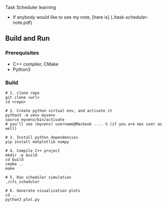 Task Scheduler learning

- If anybody would like to see my note, [here is] (./task-scheduler-note.pdf)

## Build and Run

### Prerequisites
- C++ compiler, CMake
- Python3

### Build
```
# 1. clone repo
git clone <url>
cd <repo>

# 2. Create python virtual env, and activate it
python3 -m venv myvenv
source myvenv/bin/activate
# you'll see (myvenv) username@Macbook .... % (if you are mac user as well)

# 3. Install python dependencies
pip install matplotlib numpy

# 4. Compile C++ project
mkdir -p build 
cd build
cmake ..
make

# 5. Run scheduler simulation
./cfs_scheduler

# 6. Generate visualization plots
cd .. 
python3 plot.py
```
